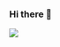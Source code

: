 ### Hi there 👋
<img align="center" src="https://github-readme-stats.vercel.app/api/<top-langs>/?username=<KeerthanaShivakumar>&theme=<dark>" />
<!--
**KeerthanaShivakumar/KeerthanaShivakumar** is a ✨ _special_ ✨ repository because its `README.md` (this file) appears on your GitHub profile.

Here are some ideas to get you started:

- 🔭 I’m currently working on ...
- 🌱 I’m currently learning ...
- 👯 I’m looking to collaborate on ...
- 🤔 I’m looking for help with ...
- 💬 Ask me about ...
- 📫 How to reach me: ...
- 😄 Pronouns: ...
- ⚡ Fun fact: ...
-->

